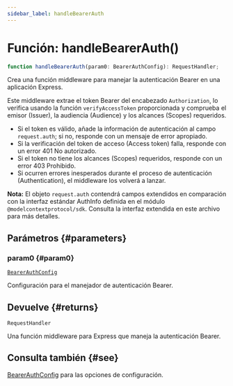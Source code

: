 ```yaml
---
sidebar_label: handleBearerAuth
---
```


# Función: handleBearerAuth()

```ts
function handleBearerAuth(param0: BearerAuthConfig): RequestHandler;
```

Crea una función middleware para manejar la autenticación Bearer en una aplicación Express.

Este middleware extrae el token Bearer del encabezado `Authorization`, lo verifica usando la función
`verifyAccessToken` proporcionada y comprueba el emisor (Issuer), la audiencia (Audience) y los alcances (Scopes) requeridos.

- Si el token es válido, añade la información de autenticación al campo `request.auth`;
si no, responde con un mensaje de error apropiado.
- Si la verificación del token de acceso (Access token) falla, responde con un error 401 No autorizado.
- Si el token no tiene los alcances (Scopes) requeridos, responde con un error 403 Prohibido.
- Si ocurren errores inesperados durante el proceso de autenticación (Authentication), el middleware los volverá a lanzar.

**Nota:** El objeto `request.auth` contendrá campos extendidos en comparación con la interfaz estándar
AuthInfo definida en el módulo `@modelcontextprotocol/sdk`. Consulta la interfaz extendida en este archivo para más detalles.

## Parámetros {#parameters}

### param0 {#param0}

[`BearerAuthConfig`](/references/js/type-aliases/BearerAuthConfig.md)

Configuración para el manejador de autenticación Bearer.

## Devuelve {#returns}

`RequestHandler`

Una función middleware para Express que maneja la autenticación Bearer.

## Consulta también {#see}

[BearerAuthConfig](/references/js/type-aliases/BearerAuthConfig.md) para las opciones de configuración.
